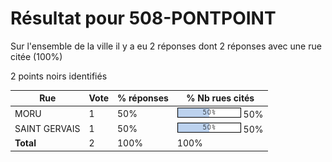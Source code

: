 # Résultat pour 508-PONTPOINT

Sur l'ensemble de la ville il y a eu 2 réponses dont 2 réponses avec une rue citée (100%)

2 points noirs identifiés

| Rue | Vote | % réponses | % Nb rues cités|
|-----|------|------------|----------------|
| MORU | 1 | 50% | <img src="../../img/bar_50.gif" />&nbsp;50%|
| SAINT GERVAIS | 1 | 50% | <img src="../../img/bar_50.gif" />&nbsp;50%|
| **Total** | 2 | 100% | 100%|

